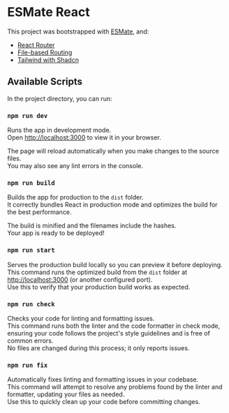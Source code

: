 # ESMate React

This project was bootstrapped with [ESMate](https://github.com/viendinhcom/esmate), and: 

- [React Router](https://reactrouter.com)
- [File-based Routing](https://reactrouter.com/how-to/file-route-conventions)
- [Tailwind with Shadcn](https://www.npmjs.com/package/@esmate/shadcn)

## Available Scripts

In the project directory, you can run:

### `npm run dev`

Runs the app in development mode.  
Open [http://localhost:3000](http://localhost:3000) to view it in your browser.

The page will reload automatically when you make changes to the source files.  
You may also see any lint errors in the console.

### `npm run build`

Builds the app for production to the `dist` folder.  
It correctly bundles React in production mode and optimizes the build for the best performance.

The build is minified and the filenames include the hashes.  
Your app is ready to be deployed!

### `npm run start`

Serves the production build locally so you can preview it before deploying.  
This command runs the optimized build from the `dist` folder at [http://localhost:3000](http://localhost:3000) (or
another configured port).  
Use this to verify that your production build works as expected.

### `npm run check`

Checks your code for linting and formatting issues.  
This command runs both the linter and the code formatter in check mode, ensuring your code follows the project's style
guidelines and is free of common errors.  
No files are changed during this process; it only reports issues.

### `npm run fix`

Automatically fixes linting and formatting issues in your codebase.  
This command will attempt to resolve any problems found by the linter and formatter, updating your files as needed.  
Use this to quickly clean up your code before committing changes.
